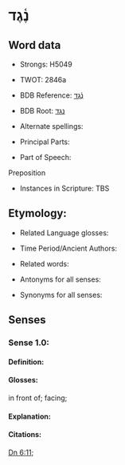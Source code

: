 # נֶ֫גֶד

<!-- Status: S2="NeedsEdits" -->
<!-- Lexica used for edits:   -->

## Word data

* Strongs: H5049

* TWOT: 2846a

* BDB Reference: [נֶ֫גֶד](rc://en/bdb/dict/xn.ab.ab)

* BDB Root: [נגד](rc://en/bdb/dict/xn.ab.aa)

* Alternate spellings:

* Principal Parts:

* Part of Speech:

Preposition

* Instances in Scripture: TBS

## Etymology:

* Related Language glosses:

* Time Period/Ancient Authors:

* Related words:

* Antonyms for all senses:

* Synonyms for all senses:

## Senses

### Sense 1.0:

#### Definition:

#### Glosses:

in front of; facing; 

#### Explanation:

#### Citations:

[Dn 6:11](rc://he/uhb/book/dan/6/11); 


